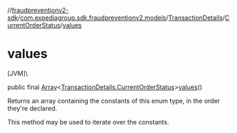 //[fraudpreventionv2-sdk](../../../../index.md)/[com.expediagroup.sdk.fraudpreventionv2.models](../../index.md)/[TransactionDetails](../index.md)/[CurrentOrderStatus](index.md)/[values](values.md)

# values

[JVM]\

public final [Array](https://kotlinlang.org/api/latest/jvm/stdlib/kotlin/-array/index.html)&lt;[TransactionDetails.CurrentOrderStatus](index.md)&gt;[values](values.md)()

Returns an array containing the constants of this enum type, in the order they're declared.

This method may be used to iterate over the constants.
